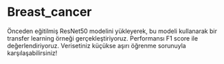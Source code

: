# Breast_cancer

Önceden eğitilmiş ResNet50 modelini yükleyerek, bu modeli kullanarak bir transfer learning örneği gerçekleştiriyoruz.
Performansı F1 score ile değerlendiriyoruz.
Verisetiniz küçükse aşırı öğrenme sorunuyla karşılaşabilirsiniz!
